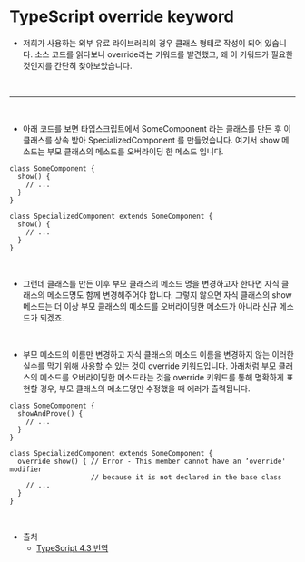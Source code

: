 # TypeScript override keyword

- 저희가 사용하는 외부 유료 라이브러리의 경우 클래스 형태로 작성이 되어 있습니다. 소스 코드를 읽다보니 override라는 키워드를 발견했고, 왜 이 키워드가 필요한 것인지를 간단히 찾아보았습니다.

<br />

---

<br />

- 아래 코드를 보면 타입스크립트에서 SomeComponent 라는 클래스를 만든 후 이 클래스를 상속 받아 SpecializedComponent 를 만들었습니다. 여기서 show 메소드는 부모 클래스의 메소드를 오버라이딩 한 메소드 입니다.

```
class SomeComponent {
  show() {
    // ...
  }
}

class SpecializedComponent extends SomeComponent {
  show() {
    // ...
  }
}
```

<br />

- 그런데 클래스를 만든 이후 부모 클래스의 메소드 명을 변경하고자 한다면 자식 클래스의 메소드명도 함께 변경해주어야 합니다. 그렇지 않으면 자식 클래스의 show 메소드는 더 이상 부모 클래스의 메소드를 오버라이딩한 메소드가 아니라 신규 메소드가 되겠죠.

<br />

- 부모 메소드의 이름만 변경하고 자식 클래스의 메소드 이름을 변경하지 않는 이러한 실수를 막기 위해 사용할 수 있는 것이 override 키워드입니다. 아래처럼 부모 클래스의 메소드를 오버라이딩한 메소드라는 것을 override 키워드를 통해 명확하게 표현할 경우, 부모 클래스의 메소드명만 수정했을 때 에러가 출력됩니다.

```
class SomeComponent {
  showAndProve() {
    // ...
  }
}

class SpecializedComponent extends SomeComponent {
  override show() { // Error - This member cannot have an ‘override' modifier
                    // because it is not declared in the base class
    // ...
  }
}
```

<br />

- 출처
  - [TypeScript 4.3 번역](https://velog.io/@hustle-dev/TypeScript-4.3-%EB%B2%88%EC%97%AD)
